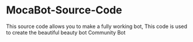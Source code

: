 # MocaBot-Source-Code
This source code allows you to make a fully working bot, This code is used to create the beautiful beauty bot Community Bot
